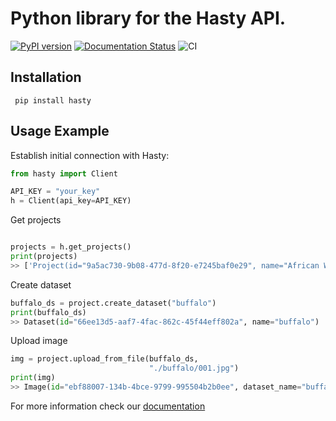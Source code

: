 # Python library for the Hasty API.
[![PyPI version](https://badge.fury.io/py/hasty.svg)](https://badge.fury.io/py/hasty)
[![Documentation Status](https://readthedocs.org/projects/hasty/badge/?version=latest)](https://hasty.readthedocs.io/en/latest/?badge=latest)
![CI](https://github.com/hasty-ai/hasty-python/workflows/CI/badge.svg)


## Installation
```
 pip install hasty
```

## Usage Example

Establish initial connection with Hasty:
``` python
from hasty import Client

API_KEY = "your_key"
h = Client(api_key=API_KEY)
```

Get projects
``` python

projects = h.get_projects()
print(projects)
>> ['Project(id="9a5ac730-9b08-477d-8f20-e7245baf0e29", name="African Wildlife")']
```

Create dataset
``` python
buffalo_ds = project.create_dataset("buffalo")
print(buffalo_ds)
>> Dataset(id="66ee13d5-aaf7-4fac-862c-45f44eff802a", name="buffalo")
```

Upload image
``` python
img = project.upload_from_file(buffalo_ds,
                               "./buffalo/001.jpg")
print(img)
>> Image(id="ebf88007-134b-4bce-9799-995504b2b0ee", dataset_name="buffalo", name="001.jpg")
```

For more information check our [documentation](https://hasty.readthedocs.io/en/latest/)
